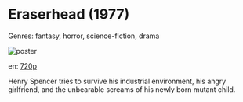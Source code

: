 # Eraserhead (1977)

Genres: fantasy, horror, science-fiction, drama

![poster](http://image.tmdb.org/t/p/w500/l8oAmU5swopsyWzTHpZtAK15Mrc.jpg)

en:
  [720p](magnet:?xt=urn:btih:BDFED8152949FFE0DCA226BD3085FBA220D0C0E9&tr=udp://glotorrents.pw:6969/announce&tr=udp://tracker.opentrackr.org:1337/announce&tr=udp://torrent.gresille.org:80/announce&tr=udp://tracker.openbittorrent.com:80&tr=udp://tracker.coppersurfer.tk:6969&tr=udp://tracker.leechers-paradise.org:6969&tr=udp://p4p.arenabg.ch:1337&tr=udp://tracker.internetwarriors.net:1337)
  


Henry Spencer tries to survive his industrial environment, his angry girlfriend, and the unbearable screams of his newly born mutant child.